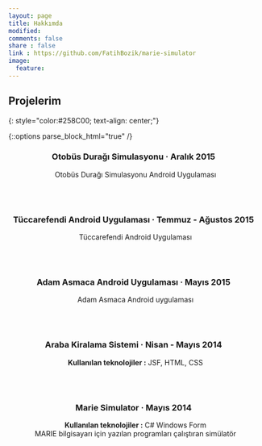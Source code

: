 ```yaml
---
layout: page
title: Hakkımda
modified:
comments: false
share : false
link : https://github.com/FatihBozik/marie-simulator
image:
  feature:
---
```


## Projelerim
{: style="color:#258C00; text-align: center;"}

{::options parse_block_html="true" /}
<div style="text-align:center;">


### Otobüs Durağı Simulasyonu &middot; Aralık 2015 &nbsp;<a href="https://github.com/FatihBozik/bus-stop-simulation" target="_blank" title="{{ post.title }}"><i class="fa fa-link"></i></a>
Otobüs Durağı Simulasyonu Android Uygulaması

<br/><br/>

### Tüccarefendi Android Uygulaması &middot; Temmuz - Ağustos 2015 &nbsp;<a href="https://play.google.com/store/apps/details?id=com.tuccarefendi.tccar.mobil" target="_blank" title="{{ post.title }}"><i class="fa fa-link"></i></a>
Tüccarefendi Android Uygulaması

<br/><br/>

### Adam Asmaca Android Uygulaması &middot; Mayıs 2015 &nbsp;<a href="https://play.google.com/store/apps/details?id=com.adamasmaca" target="_blank" title="{{ post.title }}"><i class="fa fa-link"></i></a>
Adam Asmaca Android uygulaması

<br/><br/>

### Araba Kiralama Sistemi &middot; Nisan - Mayıs 2014  &nbsp;<a href="https://github.com/FatihBozik/car-rental-system" target="_blank" title="{{ post.title }}"><i class="fa fa-link"></i></a>
**Kullanılan teknolojiler :** JSF, HTML, CSS

<br/><br/>

### Marie Simulator &middot; Mayıs 2014 &nbsp;<a href="https://github.com/FatihBozik/marie-simulator" target="_blank" title="{{ post.title }}"><i class="fa fa-link"></i></a>
**Kullanılan teknolojiler :** C# Windows Form<br/>
MARIE bilgisayarı için yazılan programları çalıştıran simülatör
</div>
